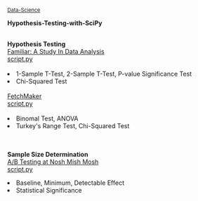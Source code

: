 <sub><a href="https://github.com/stefanm-git/Data-Science">Data-Science</a></sub>

<b>Hypothesis-Testing-with-SciPy</b></br></br>

<div style="float:left">
<b>Hypothesis Testing</b></br>
<a href="study_in_data_analysis.py">
Familiar: A Study In Data Analysis</br>
script.py</a></br></br>
<li>1-Sample T-Test, 2-Sample T-Test, P-value Significance Test</li>
<li>Chi-Squared Test</li></br>

<a href="fetchmaker.py">
FetchMaker</br>
script.py</a></br></br>
<li>Binomal Test, ANOVA</li>
<li>Turkey's Range Test, Chi-Squared Test</li></br></br>


<b>Sample Size Determination</b></br>
<a href="ab_testing.py">
A/B Testing at Nosh Mish Mosh</br>
script.py</a>
<li>Baseline, Minimum, Detectable Effect</li>
<li>Statistical Significance</li></br>
